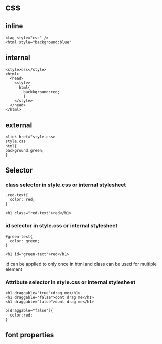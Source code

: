 # css
## inline 
```
<tag style="css" />
<html style="background:blue"
```
## internal
  ```
<style>css</style>
  <html>
    <head>
      <style>
        html{
          backkground:red;
          }
      </style>
    </head>
  </html>
  ```
## external
```
<link href="style.css>
style.css
html{
background:green;
}
```
## Selector
### class selector in style.css or internal stylesheet
```
.red-text{
  color: red;
}
```
```
<h1 class="red-text">red</h1>
```

### id selector in style.css or internal stylesheet
```
#green-text{
  color: green;
}

<h1 id="green-text">red</h1>
```
id can be applied to only once in html and class can be used for multiple element

### Attribute selector in style.css or internal stylesheet
```
<h1 draggable="true">drag me</h1>
<h1 draggable="false">dont drag me</h1>
<h1 draggable="false">dont drag me</h1>

p[draggable="false"]{
  color:red;
}
```
## font properties

